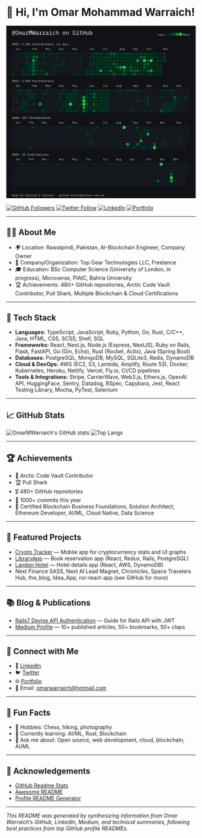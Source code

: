 # 👋 Hi, I'm Omar Mohammad Warraich!

![Profile Banner](assets/contributions.png)

[![GitHub Followers](https://img.shields.io/github/followers/OmarMWarraich?label=Follow&style=social)](https://github.com/OmarMWarraich)
[![Twitter Follow](https://img.shields.io/twitter/follow/omarwarraich1?style=social)](https://twitter.com/omarwarraich1)
[![LinkedIn](https://img.shields.io/badge/LinkedIn-Connect-blue)](https://linkedin.com/in/o-va)
[![Portfolio](https://img.shields.io/badge/Portfolio-Visit-green)](https://ova-portfolio.vercel.app)

---

## 🧑‍💻 About Me

- 🌍 Location: Rawalpindi, Pakistan, AI-Blockchain Engineer, Company Owner
- 🏢 Company/Organization: Top Gear Technologies LLC, Freelance
- 🎓 Education: BSc Computer Science (University of London, in progress), Microverse, PIAIC, Bahria University
- 🏆 Achievements: 480+ GitHub repositories, Arctic Code Vault Contributor, Pull Shark, Multiple Blockchain & Cloud Certifications

---

## 🚀 Tech Stack

- **Languages:** TypeScript, JavaScript, Ruby, Python, Go, Rust, C/C++, Java, HTML, CSS, SCSS, Shell, SQL
- **Frameworks:** React, Next.js, Node.js (Express, NestJS), Ruby on Rails, Flask, FastAPI, Go (Gin, Echo), Rust (Rocket, Actix), Java (Spring Boot)
- **Databases:** PostgreSQL, MongoDB, MySQL, SQLite3, Redis, DynamoDB
- **Cloud & DevOps:** AWS (EC2, S3, Lambda, Amplify, Route 53), Docker, Kubernetes, Heroku, Netlify, Vercel, Fly.io, CI/CD pipelines
- **Tools & Integrations:** Stripe, CarrierWave, Web3.js, Ethers.js, OpenAI API, HuggingFace, Sentry, Datadog, RSpec, Capybara, Jest, React Testing Library, Mocha, PyTest, Selenium

---

## 📈 GitHub Stats

![OmarMWarraich's GitHub stats](https://github-readme-stats.vercel.app/api?username=OmarMWarraich&show_icons=true&theme=radical)
![Top Langs](https://github-readme-stats.vercel.app/api/top-langs/?username=OmarMWarraich&layout=compact&theme=radical)

---

## 🏆 Achievements

- 🥇 Arctic Code Vault Contributor
- 🏆 Pull Shark
- 🎖️ 480+ GitHub repositories
- 📝 1000+ commits this year
- 📜 Certified Blockchain Business Foundations, Solution Architect, Ethereum Developer, AI/ML, Cloud Native, Data Science

---

## 🌟 Featured Projects

- [Crypto Tracker](https://cryptotracker-ova.netlify.app/) — Mobile app for cryptocurrency stats and UI graphs
- [LibraryApp](https://friendly-rolypoly-6c77e8.netlify.app) — Book reservation app (React, Redux, Rails, PostgreSQL)
- [Landon Hotel](https://main.d2e4zypnjcy2vm.amplifyapp.com/) — Hotel details app (React, AWS, DynamoDB)
- Next Finance SASS, Next AI Lead Magnet, Chronicles, Space Travelers Hub, the_blog, Idea_App, ror-react-app (see GitHub for more)

---

## 📚 Blog & Publications

- [Rails7 Devise API Authentication](https://medium.com/@omarmohammad_89249/rails7-devise-api-authentication-with-vue-js-2fcbab3e3fb8) — Guide for Rails API with JWT
- [Medium Profile](https://medium.com/@omarmohammad_89249) — 10+ published articles, 50+ bookmarks, 50+ claps

---

## 🤝 Connect with Me

- 💼 [LinkedIn](https://linkedin.com/in/o-va)
- 🐦 [Twitter](https://x.com/omarwarraich1)
- 🌐 [Portfolio](https://ova-portfolio.vercel.app)
- 📧 Email: omarwarraich@hotmail.com

---

## 💬 Fun Facts

- 🧩 Hobbies: Chess, hiking, photography
- 🌱 Currently learning: AI/ML, Rust, Blockchain
- 💬 Ask me about: Open source, web development, cloud, blockchain, AI/ML

---

## 🙏 Acknowledgements

- [GitHub Readme Stats](https://github.com/anuraghazra/github-readme-stats)
- [Awesome README](https://github.com/matiassingers/awesome-readme)
- [Profile README Generator](https://github.com/rahuldkjain/github-profile-readme-generator)

---

_This README was generated by synthesizing information from Omar Warraich’s GitHub, LinkedIn, Medium, and technical summaries, following best practices from top GitHub profile READMEs._
